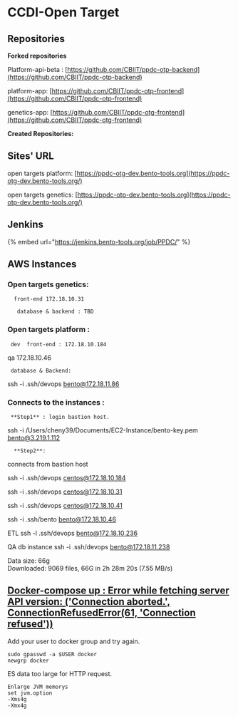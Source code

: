 # CCDI-Open Target

## **Repositories**

**Forked repositories**

Platform-api-beta : [https://github.com/CBIIT/ppdc-otp-backend](https://github.com/CBIIT/ppdc-otp-backend)

platform-app:  [https://github.com/CBIIT/ppdc-otp-frontend](https://github.com/CBIIT/ppdc-otp-frontend)

genetics-app:  [https://github.com/CBIIT/ppdc-otg-frontend](https://github.com/CBIIT/ppdc-otg-frontend)

**Created Repositories:**



## **Sites' URL** 

open targets platform:  [https://ppdc-otg-dev.bento-tools.org](https://ppdc-otg-dev.bento-tools.org/)

open targets genetics: [https://ppdc-otp-dev.bento-tools.org](https://ppdc-otp-dev.bento-tools.org/)

## Jenkins

{% embed url="https://jenkins.bento-tools.org/job/PPDC/" %}



## **AWS Instances** 

### **Open targets genetics:**  

      front-end 172.18.10.31

       database & backend : TBD

### **Open targets platform :** 

     dev  front-end : 172.18.10.184

qa 172.18.10.46



     database & Backend: 

ssh -i .ssh/devops bento@172.18.11.86

### **Connects to the instances :**

     **Step1** : login bastion host. 

ssh -i  /Users/cheny39/Documents/EC2-Instance/bento-key.pem bento@3.219.1.112

      **Step2**:   
connects from  bastion host

ssh -i .ssh/devops centos@172.18.10.184

ssh -i .ssh/devops centos@172.18.10.31

ssh -i .ssh/devops centos@172.18.10.41  


 ssh -i .ssh/bento bento@172.18.10.46

ETL ssh -l .ssh/devops bento@172.18.10.236

QA db instance ssh -i .ssh/devops bento@172.18.11.238











Data size: 66g   
Downloaded: 9069 files, 66G in 2h 28m 20s \(7.55 MB/s\)







## [Docker-compose up : Error while fetching server API version: \('Connection aborted.', ConnectionRefusedError\(61, 'Connection refused'\)\)](https://stackoverflow.com/questions/64662372/docker-compose-up-error-while-fetching-server-api-version-connection-aborte)



Add your user to docker group and try again.

```text
sudo gpasswd -a $USER docker
newgrp docker
```





ES data too large for HTTP request. 

```text
Enlarge JVM memorys
set jvm.option 
-Xms4g
-Xmx4g
```

